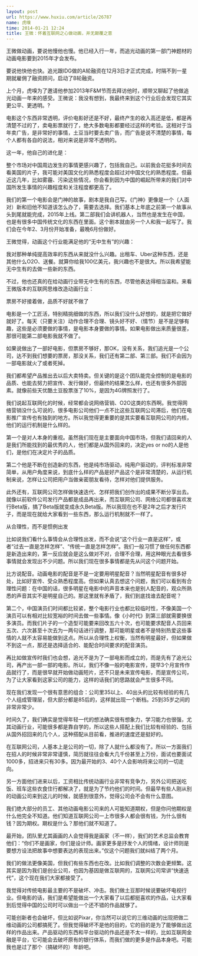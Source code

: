 ```yaml
---
layout: post
url: https://www.huxiu.com/article/26787
name: 虎嗅
time: 2014-01-21 12:24
title: 王微：怀着互联网之心做动画，并无颠覆之意
---
```

王微做动画，要说他慢他也慢。他已经入行一年，而追光动画的第一部门神题材的动画电影要到2015年才会发布。

要说他快他也快。追光跟IDG做的A轮融资在12月3日才正式完成，时隔不到一星期就雇佣了融资顾问，启动了B轮融资。

上个月，虎嗅为了邀请他参加2013年F&M节而去拜访他时，顺带又聊起了他做追光动画一年来的感受。王微说：我没有想到，我最终来到这个行业后会发现它其实更公平、更透明。?

电影这个东西非常透明，评价电影好还是不好，最终产生的收入高还是低，都是再清楚不过的了，卖电影票就行了，绝大多数电影都要经过这样的考验。这相对于当年卖广告，是非常好的事情，土豆当时要去卖广告，而广告是说不清楚的事情，每个人都有各自的说法，相对来说是非常不透明的。

这一年，他自己的进化是：

整个市场对中国周边发生的事情更感兴趣了，包括我自己。以前我会花挺多时间去看美国的片子，我可能对美国文化的熟悉程度会超过对中国文化的熟悉程度。但最近这几年，比如雾霾、污染这些情况，你会看到因为中国的崛起所带来的我们对中国所发生事情的兴趣程度和关注程度都更高了。

我们的第一个电影会是门神的故事，剧本是我自己写。《门神》更像是一个（人面对）新和旧他不知道该怎么办了，需要去选择。我们基本上年底之前第一个故事从头到尾就能完成，2015年上线。第二部我们会讲机器人，当然也是发生在中国，也是有很多中国传统文化的东西在里面。这个剧本就由另一个人和我一起写了。我们会在今年2、3月份开始准备，最晚6月份做好。

王微觉得，动画这个行业能满足他的“无中生有”的兴趣：

我对那种单纯提高效率的东西从来就没什么兴趣。出租车、Uber这种东西，还是其他什么O2O、送餐。就算你给我100亿美元，我兴趣也不是很大。所以我希望能无中生有的去做一些新的东西。

不过，他也还真的在给动画行业带无中生有的东西，尽管他表达得相当温和。来看王微版本的互联网思维改造动画行业：

票房不好接着做，品质不好就不做了

电影是一个工匠活，特别精挑细做的东西，所以我们没什么好想的，就是把它做好就好了。每天（只要关注）动作合理不合理、镜头好不好、（情节）是不是足够有趣，这些是必须要做的事情，是电影本身要做的事情。如果电影做出来质量很差，那很可能第二部电影我就不做了。

如果说做出了一部好电影，但票房不够好，那OK，没有关系，我们追光是一个公司，达不到我们想要的票房，那没关系，我们还有第二部、第三部。我们不会因为一部电影就火了或者死掉。

我们都希望产品推出去以后大卖特卖。但关键的是这个团队能完全控制的是电影的品质、也能去努力把宣传、发行做好，但最终的结果怎么样，也还有很多外部因素。就像前些天优酷土豆股票涨了10%，是因为4G牌照发行了。

我们说起互联网化的时候，经常都会说网络营销、O2O这类的东西啊。我觉得网络营销没什么可说的，很多电影公司他们一点不比这些互联网公司滞后，他们在电影推广宣传也有独到的地方。所以我觉得更重要的是其实要看互联网公司的内核，他们的运行机制是什么样的。

第一个是对人本身的重视。虽然我们现在是主要面向中国市场，但我们请回来的人是我们所能找到的最优秀的人，他们都是从国外回来的，决定yes or no的人是他们，是他们在决定片子的品质。

第二个他是不断在创造新的东西，他是纯市场驱动，纯用户驱动的，评判标准非常简单，从用户角度来说，到底什么样的产品是好产品这个是非常清楚的，从运行机制来说，怎样让公司把用户当做亲密朋友看待，怎样对他们提供服务。

此外还有，互联网公司怎样做快速迭代、怎样把我们创作出的成果不断分享出去。就像以前软件公司发行产品都是成品再出来，而互联网公司、网络公司都很喜欢发行Beta版，搞了Beta版就变成永久Beta版。所以我现在也不是2年之后才发行片子，而是现在就给大家看到一些东西，那么运行机制就不一样了。

从合理性，而不是惯例出发

比如说我们看什么事情会从合理性出发，而不会说“这个行业一直是这样”，或者“过去一直是怎样怎样”、“传统一直是怎样怎样”。我们一般习惯了做任何东西都是新造出来的，第一反应就会是这么做对不对，合理不合理，用这种眼光去看很多事情就会发现出不少问题。所以我们现在很多事情都是先从问这个问题开始。

比方说配音。动画电影的配音是不是一定要用明星配音？当然明星配音有很多好处，比如好宣传、受众熟悉程度高。但如果认真去想这个问题，我们可以看到有合理性问题：在中国的话，很多明星在电影中的声音本来也是别人配音的，观众所熟悉的声音其实不是明星自己的。那这里就有矛盾了，我们到底找谁去配音呢？

第二个，中国演员们时间都比较紧，整个电影行业也都比较临时性，不像美国一个演员可以有相对比较宽裕的时间去做一些事情。像《小时代》到第三部就需要换很多演员。而我们片子的一个造型可能要来回改五六十次，也可能要求配音人员回来五次、六次甚至十次去为一两句话进行调整，那可能明星或者不是特别热爱这些事情的人就不太容易能做到这点。所以从合理性上权衡，当然有明星最好，但如果做不到这一点，那还是选择适合的、能配合时间要求的配音演员。

再比如做宣传时我们也会想，追光不是为了一部电影而成立的，而是先有了追光公司，再产出一部一部的电影。所以，我们不像一般的电影宣传，提早3个月宣传作品就行了，而是很早就开始做动画短片，还不只是未来宣传电影，而是宣传公司，为了让大家看到这家公司的能力，这样的话我们的思路就会产生很多不同。

现在我们发现一个很有意思的组合：公司里35以上、40出头的比较有经验的有几个人组成管理层，但大部分都是85后的，这样就出现一个断档。25到35岁之间的非常非常少。

时间久了，我们确实是觉得年轻一代的想法确实很有想象力，学习能力也很强，尤其动画行业，可能很多都是靠自学的，所以这些人搭配上我们比较有经验的、包括从国外招回来的几个人，这种搭配从目前看，推进的速度还是挺好的。

在互联网公司，人基本上是公司的一切，除了人就什么都没有了。所以一方面我们在招人的时候非常非常谨慎，简历就往往会看大几千份甚至上万份，面试也要面试1000多，招进来只有30多。因为最开始的3、40个人会影响将来公司的一切走向。

另一方面他们进来以后，工资相比传统动画行业非常有竞争力，另外公司把送吃饭、班车这些衣食住行都解决了，就是为了节约他们的时间。但最早有些人刚从别的动画公司来到这儿的时候，就感到很意外，觉得公司会不会有什么意图。

我们绝大部分的员工、其他动画电影公司来的人可能知道期权，但是你问他期权是什么他完全不知道。他们知道互联网公司一上市很多人都会很有钱，为什么很有钱？因为期权。期权是什么？那他们就不知道了。

最开始，团队里尤其画画的人会觉得我是画家（不一样），我们的艺术总监会教育他们：“你们不是画家，你们是设计师。画家更多是抒发个人的情绪，设计师则是要想方设法把故事中想要表达的表现出来。”仅这个问题我们就纠结了两个月。

我们的做法更像美国，但我们有些东西也在改。比如我们调整的次数会更频繁。这其实是因为我们是创业公司，也因为基因是做互联网的，互联网公司常讲“快速迭代”，这个现在我们大家都接受了。

我觉得对传统电影最主要的不是破坏、冲击。我们做土豆那时候说要破坏电视行业。但电影的话，我们是希望能做出一个大家看了以后都挺喜欢的作品，让大家看到后觉得中国的公司时可以做出一个还不错的作品就够了。

可能创新者也会破坏，但比如说Pixar，你当然可以说它的三维动画的出现把做二维动画的公司都搞死了。但我觉得破坏不是他的目的，它的目的是为了能够做出这样的作品出来。产品驱动的东西和平台驱动的作品还是不太一样的，比如互联网金融是平台，它可能会去破坏原有的银行体系，而我们做的更多是作品本身吧。可能我也是过了那个（搞破坏的）年龄吧。

